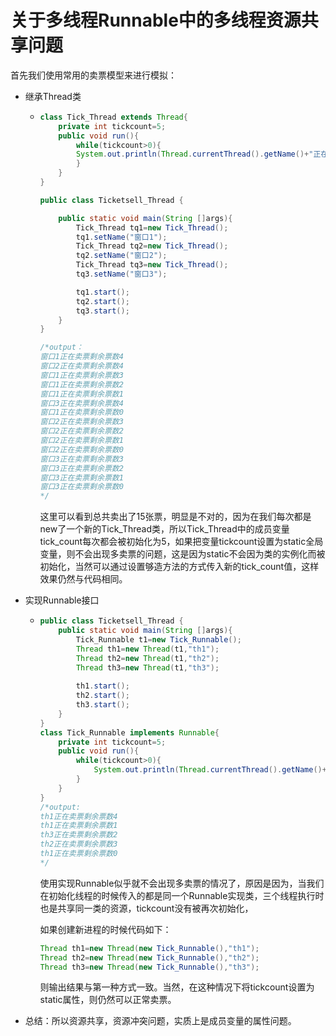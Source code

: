 # 关于多线程Runnable中的多线程资源共享问题

首先我们使用常用的卖票模型来进行模拟：

+ 继承Thread类

  + ```java
    class Tick_Thread extends Thread{
        private int tickcount=5;
        public void run(){
            while(tickcount>0){
            System.out.println(Thread.currentThread().getName()+"正在卖票"+"剩余票数"+--tickcount);
            }
        }
    }
    
    public class Ticketsell_Thread {
    
        public static void main(String []args){
            Tick_Thread tq1=new Tick_Thread();
            tq1.setName("窗口1");
            Tick_Thread tq2=new Tick_Thread();
            tq2.setName("窗口2");
            Tick_Thread tq3=new Tick_Thread();
            tq3.setName("窗口3");
    
            tq1.start();
            tq2.start();
            tq3.start();
        }
    }
    
    /*output：
    窗口1正在卖票剩余票数4
    窗口2正在卖票剩余票数4
    窗口1正在卖票剩余票数3
    窗口1正在卖票剩余票数2
    窗口1正在卖票剩余票数1
    窗口3正在卖票剩余票数4
    窗口1正在卖票剩余票数0
    窗口2正在卖票剩余票数3
    窗口2正在卖票剩余票数2
    窗口2正在卖票剩余票数1
    窗口2正在卖票剩余票数0
    窗口3正在卖票剩余票数3
    窗口3正在卖票剩余票数2
    窗口3正在卖票剩余票数1
    窗口3正在卖票剩余票数0
    */
    ```

    这里可以看到总共卖出了15张票，明显是不对的，因为在我们每次都是new了一个新的Tick_Thread类，所以Tick_Thread中的成员变量tick_count每次都会被初始化为5，如果把变量tickcount设置为static全局变量，则不会出现多卖票的问题，这是因为static不会因为类的实例化而被初始化，当然可以通过设置够造方法的方式传入新的tick_count值，这样效果仍然与代码相同。   
+ 实现Runnable接口  

  + ```java
    public class Ticketsell_Thread {
        public static void main(String []args){
            Tick_Runnable t1=new Tick_Runnable();
            Thread th1=new Thread(t1,"th1");
            Thread th2=new Thread(t1,"th2");
            Thread th3=new Thread(t1,"th3");
            
            th1.start();
            th2.start();
            th3.start();
        }
    }
    class Tick_Runnable implements Runnable{
        private int tickcount=5;
        public void run(){
            while(tickcount>0){
                System.out.println(Thread.currentThread().getName()+"正在卖票"+"剩余票数"+--tickcount);  
            }
        }
    }
    /*output:
    th1正在卖票剩余票数4
    th1正在卖票剩余票数1
    th3正在卖票剩余票数2
    th2正在卖票剩余票数3
    th1正在卖票剩余票数0
    */
    ```

    使用实现Runnable似乎就不会出现多卖票的情况了，原因是因为，当我们在初始化线程的时候传入的都是同一个Runnable实现类，三个线程执行时也是共享同一类的资源，tickcount没有被再次初始化，

    如果创建新进程的时候代码如下：

    ```java
    Thread th1=new Thread(new Tick_Runnable(),"th1");
    Thread th2=new Thread(new Tick_Runnable(),"th2");
    Thread th3=new Thread(new Tick_Runnable(),"th3");
    ```

    则输出结果与第一种方式一致。当然，在这种情况下将tickcount设置为static属性，则仍然可以正常卖票。

+ 总结：所以资源共享，资源冲突问题，实质上是成员变量的属性问题。

